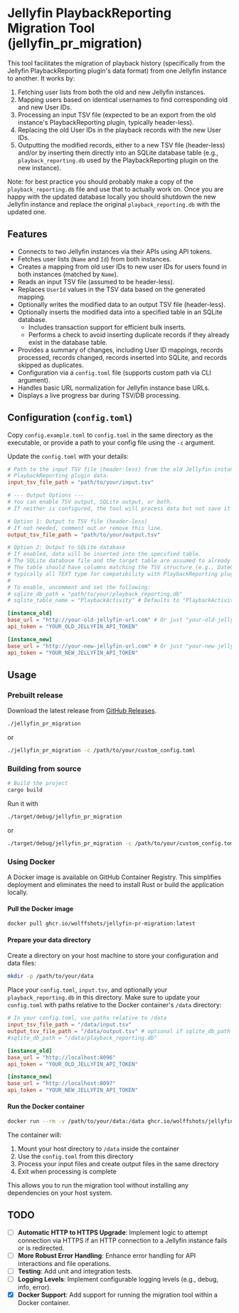 # Jellyfin PlaybackReporting Migration Tool (jellyfin_pr_migration)

This tool facilitates the migration of playback history (specifically from the Jellyfin PlaybackReporting plugin's data format) from one Jellyfin instance to another. It works by:
1. Fetching user lists from both the old and new Jellyfin instances.
2. Mapping users based on identical usernames to find corresponding old and new User IDs.
3. Processing an input TSV file (expected to be an export from the old instance's PlaybackReporting plugin, typically header-less).
4. Replacing the old User IDs in the playback records with the new User IDs.
5. Outputting the modified records, either to a new TSV file (header-less) and/or by inserting them directly into an SQLite database table (e.g., `playback_reporting.db` used by the PlaybackReporting plugin on the new instance).

Note: for best practice you should probably make a copy of the `playback_reporting.db` file and use that to actually work on. Once you are happy with the updated database locally you should shutdown the new Jellyfin instance and replace the original `playback_reporting.db` with the updated one.

## Features

*   Connects to two Jellyfin instances via their APIs using API tokens.
*   Fetches user lists (`Name` and `Id`) from both instances.
*   Creates a mapping from old user IDs to new user IDs for users found in both instances (matched by `Name`).
*   Reads an input TSV file (assumed to be header-less).
*   Replaces `UserId` values in the TSV data based on the generated mapping.
*   Optionally writes the modified data to an output TSV file (header-less).
*   Optionally inserts the modified data into a specified table in an SQLite database.
    *   Includes transaction support for efficient bulk inserts.
    *   Performs a check to avoid inserting duplicate records if they already exist in the database table.
*   Provides a summary of changes, including User ID mappings, records processed, records changed, records inserted into SQLite, and records skipped as duplicates.
*   Configuration via a `config.toml` file (supports custom path via CLI argument).
*   Handles basic URL normalization for Jellyfin instance base URLs.
*   Displays a live progress bar during TSV/DB processing.

## Configuration (`config.toml`)

Copy `config.example.toml` to `config.toml` in the same directory as the executable, or provide a path to your config file using the `-c` argument.

Update the `config.toml` with your details:

```toml
# Path to the input TSV file (header-less) from the old Jellyfin instance's
# PlaybackReporting plugin data.
input_tsv_file_path = "path/to/your/input.tsv"

# --- Output Options ---
# You can enable TSV output, SQLite output, or both.
# If neither is configured, the tool will process data but not save it anywhere.

# Option 1: Output to TSV file (header-less)
# If not needed, comment out or remove this line.
output_tsv_file_path = "path/to/your/output.tsv"

# Option 2: Output to SQLite database
# If enabled, data will be inserted into the specified table.
# The SQLite database file and the target table are assumed to already exist.
# The table should have columns matching the TSV structure (e.g., DateCreated, UserId, etc.),
# typically all TEXT type for compatibility with PlaybackReporting plugin's schema.
#
# To enable, uncomment and set the following:
# sqlite_db_path = "path/to/your/playback_reporting.db"
# sqlite_table_name = "PlaybackActivity" # Defaults to "PlaybackActivity" if not specified

[instance_old]
base_url = "http://your-old-jellyfin-url.com" # Or just "your-old-jellyfin-url.com:8096"
api_token = "YOUR_OLD_JELLYFIN_API_TOKEN"

[instance_new]
base_url = "http://your-new-jellyfin-url.com" # Or just "your-new-jellyfin-url.com:8096"
api_token = "YOUR_NEW_JELLYFIN_API_TOKEN"
```

## Usage

### Prebuilt release

Download the latest release from [GitHub Releases](https://github.com/wolffshots/jellyfin-pr-migration/releases).

```bash
./jellyfin_pr_migration
```
or
```bash
./jellyfin_pr_migration -c /path/to/your/custom_config.toml
```

### Building from source

```bash
# Build the project
cargo build
```

Run it with
```bash
./target/debug/jellyfin_pr_migration
```
or
```bash
./target/debug/jellyfin_pr_migration -c /path/to/your/custom_config.toml
```

### Using Docker

A Docker image is available on GitHub Container Registry. This simplifies deployment and eliminates the need to install Rust or build the application locally.

#### Pull the Docker image

```bash
docker pull ghcr.io/wolffshots/jellyfin-pr-migration:latest
```

#### Prepare your data directory

Create a directory on your host machine to store your configuration and data files:

```bash
mkdir -p /path/to/your/data
```

Place your `config.toml`, `input.tsv`, and optionally your `playback_reporting.db` in this directory. Make sure to update your `config.toml` with paths relative to the Docker container's `/data` directory:

```toml
# In your config.toml, use paths relative to /data
input_tsv_file_path = "/data/input.tsv"
output_tsv_file_path = "/data/output.tsv" # optional if sqlite_db_path is set - see config.example.toml or Configuration in README.md more context
#sqlite_db_path = "/data/playback_reporting.db"

[instance_old]
base_url = "http://localhost:8096"
api_token = "YOUR_OLD_JELLYFIN_API_TOKEN"

[instance_new]
base_url = "http://localhost:8097"
api_token = "YOUR_NEW_JELLYFIN_API_TOKEN"
```

#### Run the Docker container

```bash
docker run --rm -v /path/to/your/data:/data ghcr.io/wolffshots/jellyfin-pr-migration:latest
```

The container will:
1. Mount your host directory to `/data` inside the container
2. Use the `config.toml` from this directory
3. Process your input files and create output files in the same directory
4. Exit when processing is complete

This allows you to run the migration tool without installing any dependencies on your host system.

## TODO

*   [ ] **Automatic HTTP to HTTPS Upgrade**: Implement logic to attempt connection via HTTPS if an HTTP connection to a Jellyfin instance fails or is redirected.
*   [ ] **More Robust Error Handling**: Enhance error handling for API interactions and file operations.
*   [ ] **Testing**: Add unit and integration tests.
*   [ ] **Logging Levels**: Implement configurable logging levels (e.g., debug, info, error).
*   [x] **Docker Support**: Add support for running the migration tool within a Docker container.
